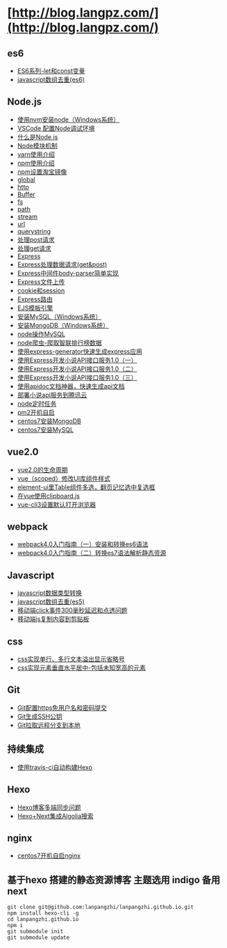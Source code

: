 # [http://blog.langpz.com/](http://blog.langpz.com/)

## es6
- [ES6系列-let和const变量](http://blog.langpz.com/ES6%E7%B3%BB%E5%88%97-let%E5%92%8Cconst%E5%8F%98%E9%87%8F.html)
- [javascript数组去重(es6)](http://blog.langpz.com/javascript%E6%95%B0%E7%BB%84%E5%8E%BB%E9%87%8D-ES6%E7%89%88.html)

## Node.js
- [使用nvm安装node（Windows系统）](http://blog.langpz.com/nvm%E7%AE%A1%E7%90%86node-js%E7%89%88%E6%9C%AC%EF%BC%88Windows%E7%B3%BB%E7%BB%9F%EF%BC%89.html)
- [VSCode 配置Node调试环境](http://blog.langpz.com/VSCode-%E9%85%8D%E7%BD%AENode%E8%B0%83%E8%AF%95%E7%8E%AF%E5%A2%83.html)
- [什么是Node.js](http://blog.langpz.com/%E4%BB%80%E4%B9%88%E6%98%AFNode-js.html)
- [Node模块机制](http://blog.langpz.com/Node%E6%A8%A1%E5%9D%97%E6%9C%BA%E5%88%B6.html)
- [yarn使用介绍](http://blog.langpz.com/yarn%E4%BD%BF%E7%94%A8%E4%BB%8B%E7%BB%8D.html)
- [npm使用介绍](http://blog.langpz.com/npm%E4%BD%BF%E7%94%A8%E4%BB%8B%E7%BB%8D.html)
- [npm设置淘宝镜像](http://blog.langpz.com/npm%E8%AE%BE%E7%BD%AE%E6%B7%98%E5%AE%9D%E9%95%9C%E5%83%8F.html)
- [global](http://blog.langpz.com/global%E5%AF%B9%E8%B1%A1.html)
- [http](http://blog.langpz.com/http%E6%A8%A1%E5%9D%97.html)
- [Buffer](http://blog.langpz.com/Buffer%E5%AF%B9%E8%B1%A1.html)
- [fs](http://blog.langpz.com/fs%E6%A8%A1%E5%9D%97.html)
- [path](http://blog.langpz.com/path%E6%A8%A1%E5%9D%97.html)
- [stream](http://blog.langpz.com/stream%E6%A8%A1%E5%9D%97.html)
- [url](http://blog.langpz.com/url%E6%A8%A1%E5%9D%97.html)
- [querystring](http://blog.langpz.com/querystring%E6%A8%A1%E5%9D%97.html)
- [处理post请求](http://blog.langpz.com/node%E5%A4%84%E7%90%86%E5%89%8D%E5%8F%B0post%E8%AF%B7%E6%B1%82.html)
- [处理get请求](http://blog.langpz.com/node%E5%A4%84%E7%90%86%E5%89%8D%E5%8F%B0get%E8%AF%B7%E6%B1%82.html)
- [Express](http://blog.langpz.com/express%E7%AE%80%E5%8D%95%E5%85%A5%E5%9D%91.html)
- [Express处理数据请求(get&post)](http://blog.langpz.com/Express%E5%A4%84%E7%90%86%E6%95%B0%E6%8D%AE%E8%AF%B7%E6%B1%82.html)
- [Express中间件body-parser简单实现](http://blog.langpz.com/Express%E4%B8%AD%E9%97%B4%E4%BB%B6body-parser%E7%AE%80%E5%8D%95%E5%AE%9E%E7%8E%B0.html)
- [Express文件上传](http://blog.langpz.com/Express%E6%96%87%E4%BB%B6%E4%B8%8A%E4%BC%A0.html)
- [cookie和session](http://blog.langpz.com/Express%E6%A1%86%E6%9E%B6cookie%E5%92%8Csession.html)
- [Express路由](http://blog.langpz.com/Express%E8%B7%AF%E7%94%B1.html)
- [EJS模板引擎](http://blog.langpz.com/ejs%E6%A8%A1%E6%9D%BF%E5%BC%95%E6%93%8E.html)
- [安装MySQL（Windows系统）](http://blog.langpz.com/Windows%E4%B8%8B%E5%AE%89%E8%A3%85MySQL.html)
- [安装MongoDB（Windows系统）](http://blog.langpz.com/Windows%E4%B8%8B%E5%AE%89%E8%A3%85MongoDB.html)
- [node操作MySQL](http://blog.langpz.com/node%E8%BF%9E%E6%8E%A5MySQL.html)
- [node爬虫-爬取智联排行榜数据](http://blog.langpz.com/node%E7%88%AC%E8%99%AB.html)
- [使用express-generator快速生成express应用](http://blog.langpz.com/%E4%BD%BF%E7%94%A8express-generator%E5%BF%AB%E9%80%9F%E7%94%9F%E6%88%90express%E5%BA%94%E7%94%A8.html)
- [使用Express开发小说API接口服务1.0（一）](http://blog.langpz.com/%E4%BD%BF%E7%94%A8Express%E5%BC%80%E5%8F%91%E5%B0%8F%E8%AF%B4API%E6%8E%A5%E5%8F%A3%E6%9C%8D%E5%8A%A1.html)
- [使用Express开发小说API接口服务1.0（二）](http://blog.langpz.com/%E4%BD%BF%E7%94%A8Express%E5%BC%80%E5%8F%91%E5%B0%8F%E8%AF%B4API%E6%8E%A5%E5%8F%A3%E6%9C%8D%E5%8A%A1-%E4%BA%8C.html)
- [使用Express开发小说API接口服务1.0（三）](http://blog.langpz.com/%E4%BD%BF%E7%94%A8Express%E5%BC%80%E5%8F%91%E5%B0%8F%E8%AF%B4API%E6%8E%A5%E5%8F%A3%E6%9C%8D%E5%8A%A11-0%EF%BC%88%E4%B8%89%EF%BC%89.html)
- [使用apidoc文档神器，快速生成api文档](http://blog.langpz.com/%E4%BD%BF%E7%94%A8apidoc%E6%96%87%E6%A1%A3%E7%A5%9E%E5%99%A8%EF%BC%8C%E5%BF%AB%E9%80%9F%E7%94%9F%E6%88%90api%E6%96%87%E6%A1%A3.html)
- [部署小说api服务到腾讯云](http://blog.langpz.com/%E9%83%A8%E7%BD%B2%E5%B0%8F%E8%AF%B4api%E6%9C%8D%E5%8A%A1%E5%88%B0%E8%85%BE%E8%AE%AF%E4%BA%91.html)
- [node定时任务](http://blog.langpz.com/node%E5%AE%9A%E6%97%B6%E4%BB%BB%E5%8A%A1.html)
- [pm2开机自启](http://blog.langpz.com/pm2开机自启.html)
- [centos7安装MongoDB](http://blog.langpz.com/centos7安装mongodb.html)
- [centos7安装MySQL](http://blog.langpz.com/centos7安装MySQL.html)

## vue2.0
- [vue2.0的生命周期](http://blog.langpz.com/vue的生命周期.html)
- [vue（scoped）修改UI库组件样式](http://blog.langpz.com/vue修改UI库组件样式.html)
- [element-ui里Table组件多选，翻页记忆选中复选框](http://blog.langpz.com/element-ui里Table组件多选，翻页记忆选中复选框.html)
- [在vue使用clipboard.js](http://blog.langpz.com/在vue使用clipboard-js.html)
- [vue-cli3设置默认打开浏览器](http://localhost:4000/vue-cli3%E8%AE%BE%E7%BD%AE%E9%BB%98%E8%AE%A4%E6%89%93%E5%BC%80%E6%B5%8F%E8%A7%88%E5%99%A8.html)

## webpack
- [webpack4.0入门指南（一）安装和转换es6语法](http://blog.langpz.com/webpack%E5%85%A5%E9%97%A8%E6%8C%87%E5%8D%97.html)
- [webpack4.0入门指南（二）转换es7语法解析静态资源](http://blog.langpz.com/webpack4-0%E5%85%A5%E9%97%A8%E6%8C%87%E5%8D%97%EF%BC%88%E4%BA%8C%EF%BC%89%E8%BD%AC%E6%8D%A2es7%E8%AF%AD%E6%B3%95%E8%A7%A3%E6%9E%90%E9%9D%99%E6%80%81%E8%B5%84%E6%BA%90.html)

## Javascript
- [javascript数据类型转换](http://blog.langpz.com/javascript%E6%95%B0%E6%8D%AE%E7%B1%BB%E5%9E%8B%E8%BD%AC%E6%8D%A2.html)
- [javascript数组去重(es5)](http://blog.langpz.com/javascript%E6%95%B0%E7%BB%84%E5%8E%BB%E9%87%8D.html)
- [移动端click事件300毫秒延迟和点透问题](http://blog.langpz.com/%E8%A7%A3%E5%86%B3%E7%A7%BB%E5%8A%A8%E7%AB%AFclick%E4%BA%8B%E4%BB%B6300%E6%AF%AB%E7%A7%92%E5%BB%B6%E8%BF%9F%E5%92%8C%E7%82%B9%E9%80%8F%E9%97%AE%E9%A2%98.html)
- [移动端js复制内容到剪贴板](http://blog.langpz.com/移动端js复制内容到剪贴板.html)

## css
- [css实现单行、多行文本溢出显示省略号](http://blog.langpz.com/css%E5%AE%9E%E7%8E%B0%E5%8D%95%E8%A1%8C%E3%80%81%E5%A4%9A%E8%A1%8C%E6%96%87%E6%9C%AC%E6%BA%A2%E5%87%BA%E6%98%BE%E7%A4%BA%E7%9C%81%E7%95%A5%E5%8F%B7.html)
- [css实现元素垂直水平居中-包括未知宽高的元素](http://blog.langpz.com/css%E5%AE%9E%E7%8E%B0%E5%85%83%E7%B4%A0%E5%9E%82%E7%9B%B4%E5%B1%85%E4%B8%AD-%E5%8C%85%E6%8B%AC%E6%9C%AA%E7%9F%A5%E5%AE%BD%E9%AB%98%E7%9A%84%E5%85%83%E7%B4%A0.html)

## Git
- [Git配置https免用户名和密码提交](http://blog.langpz.com/Git%E9%85%8D%E7%BD%AEhttps%E5%85%8D%E7%94%A8%E6%88%B7%E5%90%8D%E5%92%8C%E5%AF%86%E7%A0%81%E6%8F%90%E4%BA%A4.html)
- [Git生成SSH公钥](http://blog.langpz.com/Git%E7%94%9F%E6%88%90SSH%E5%85%AC%E9%92%A5.html)
- [Git拉取远程分支到本地](http://blog.langpz.com/Git拉取远程分支到本地.html)

## 持续集成
- [使用travis-ci自动构建Hexo](http://blog.langpz.com/%E4%BD%BF%E7%94%A8travis-ci%E8%87%AA%E5%8A%A8%E6%9E%84%E5%BB%BAHexo.html)

## Hexo
- [Hexo博客多端同步问题](http://blog.langpz.com/Hexo%E5%8D%9A%E5%AE%A2%E5%A4%9A%E7%AB%AF%E5%90%8C%E6%AD%A5%E9%97%AE%E9%A2%98.html)
- [Hexo+Next集成Algolia搜索](http://blog.langpz.com/Hexo-Next%E9%9B%86%E6%88%90Algolia%E6%90%9C%E7%B4%A2.html)

## nginx
- [centos7开机自启nginx](http://blog.langpz.com/centos7开机自启nginx.html)

## 基于hexo 搭建的静态资源博客 主题选用 indigo 备用 next
```
git clone git@github.com:lanpangzhi/lanpangzhi.github.io.git
npm install hexo-cli -g
cd lanpangzhi.github.io
npm i
git submodule init
git submodule update
```
